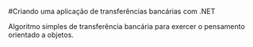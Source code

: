 
#Criando uma aplicação de transferências bancárias com .NET

Algoritmo simples de transferência bancária para exercer o pensamento orientado a objetos.